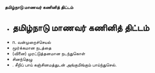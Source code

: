 **தமிழ்நாடு மாணவர் கணினித் திட்டம்**
- # தமிழ்நாடு மாணவர் கணினித் திட்டம்
- n. வன்முறைச்செயல்
- மூர்க்கமான நடத்தை
- (வினை) முரட்டுத்தனமான நடந்துகொள்
- சினந்தெழு
- . சீறிப் பாய் கஞ்சினமத்துடன் அங்குமிங்கும் பாய்ந்துசெல்.

